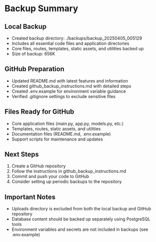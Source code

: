# Backup Summary

## Local Backup
- Created backup directory: ./backups/backup_20250405_005129
- Includes all essential code files and application directories
- Core files, routes, templates, static assets, and utilities backed up
- Size of backup: 656K

## GitHub Preparation
- Updated README.md with latest features and information
- Created github_backup_instructions.md with detailed steps
- Created .env.example for environment variable guidance
- Verified .gitignore settings to exclude sensitive files

## Files Ready for GitHub
- Core application files (main.py, app.py, models.py, etc.)
- Templates, routes, static assets, and utilities
- Documentation files (README.md, .env.example)
- Support scripts for maintenance and updates

## Next Steps
1. Create a GitHub repository
2. Follow the instructions in github_backup_instructions.md
3. Commit and push your code to GitHub
4. Consider setting up periodic backups to the repository

## Important Notes
- Uploads directory is excluded from both the local backup and GitHub repository
- Database content should be backed up separately using PostgreSQL tools
- Environment variables and secrets are not included in backups (see .env.example)
